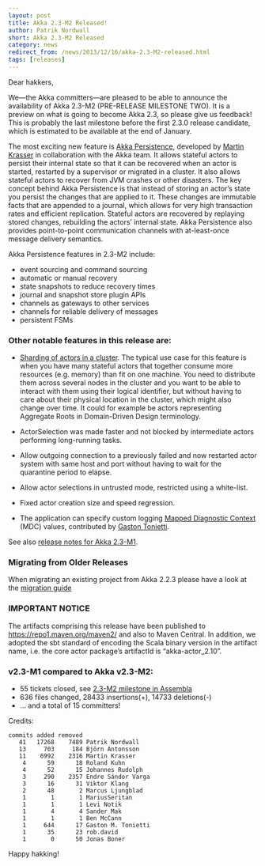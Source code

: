 ```yaml
---
layout: post
title: Akka 2.3-M2 Released!
author: Patrik Nordwall
short: Akka 2.3-M2 Released
category: news
redirect_from: /news/2013/12/16/akka-2.3-M2-released.html
tags: [releases]
---
```


Dear hakkers,

We—the Akka committers—are pleased to be able to announce the availability of Akka 2.3-M2 (PRE-RELEASE MILESTONE TWO). It is a preview on what is going to become Akka 2.3, so please give us feedback! This is probably the last milestone before the first 2.3.0 release candidate, which is estimated to be available at the end of January.

The most exciting new feature is [Akka Persistence](https://doc.akka.io/docs/akka/2.3-M2/scala/persistence.html), developed by [Martin Krasser](https://twitter.com/mrt1nz) in collaboration with the Akka team. It allows stateful actors to persist their internal state so that it can be recovered when an actor is started, restarted by a supervisor or migrated in a cluster. It also allows stateful actors to recover from JVM crashes or other disasters. The key concept behind Akka Persistence is that instead of storing an actor’s state you persist the changes that are applied to it. These changes are immutable facts that are appended to a journal, which allows for very high transaction rates and efficient replication. Stateful actors are recovered by replaying stored changes, rebuilding the actors’ internal state. Akka Persistence also provides point-to-point communication channels with at-least-once message delivery semantics.

Akka Persistence features in 2.3-M2 include:

 * event sourcing and command sourcing
 * automatic or manual recovery
 * state snapshots to reduce recovery times
 * journal and snapshot store plugin APIs
 * channels as gateways to other services
 * channels for reliable delivery of messages
 * persistent FSMs

### Other notable features in this release are:

 * [Sharding of actors in a cluster](https://doc.akka.io/docs/akka/2.3-M2/contrib/cluster-sharding.html). The typical use case for this feature is when you have many stateful actors that together consume more resources (e.g. memory) than fit on one machine. You need to distribute them across several nodes in the cluster and you want to be able to interact with them using their logical identifier, but without having to care about their physical location in the cluster, which might also change over time. It could for example be actors representing Aggregate Roots in Domain-Driven Design terminology.

 * ActorSelection was made faster and not blocked by intermediate actors performing long-running tasks.

 * Allow outgoing connection to a previously failed and now restarted actor system with same host and port without having to wait for the quarantine period to elapse.

 * Allow actor selections in untrusted mode, restricted using a white-list.

 * Fixed actor creation size and speed regression.

 * The application can specify custom logging [Mapped Diagnostic Context](http://logback.qos.ch/manual/mdc.html) (MDC) values, contributed by [Gaston Tonietti](https://twitter.com/ktonga).

See also [release notes for Akka 2.3-M1](https://www.lightbend.com/blog/announce-akka-23-m1-pre-release-milestone).

### Migrating from Older Releases

When migrating an existing project from Akka 2.2.3 please have a look at the [migration guide](https://doc.akka.io/docs/akka/2.3-M2/project/migration-guide-2.2.x-2.3.x.html)

### IMPORTANT NOTICE

The artifacts comprising this release have been published to https://repo1.maven.org/maven2/ and also to Maven Central. In addition, we adopted the sbt standard of encoding the Scala binary version in the artifact name, i.e. the core actor package’s artifactId is “akka-actor_2.10”.

### v2.3-M1 compared to Akka v2.3-M2:

 * 55 tickets closed, see [2.3-M2 milestone in Assembla](https://app.assembla.com/spaces/akka/milestones/4848253-2-3-m2)
 * 636 files changed, 28433 insertions(+), 14733 deletions(-)
 * … and a total of 15 committers!

Credits:

    commits added removed
       41   17268    7489 Patrik Nordwall
       13     703     184 Björn Antonsson
       11    6992    2316 Martin Krasser
        4      59      18 Roland Kuhn
        4      52      15 Johannes Rudolph
        3     290    2357 Endre Sándor Varga
        3      16      31 Viktor Klang
        2      48       2 Marcus Ljungblad
        1       1       1 MariusSeritan
        1       1       1 Levi Notik
        1       4       4 Sander Mak
        1       1       1 Ben McCann
        1     644      17 Gaston M. Tonietti
        1      35      23 rob.david
        1       0      50 Jonas Boner

Happy hakking!
